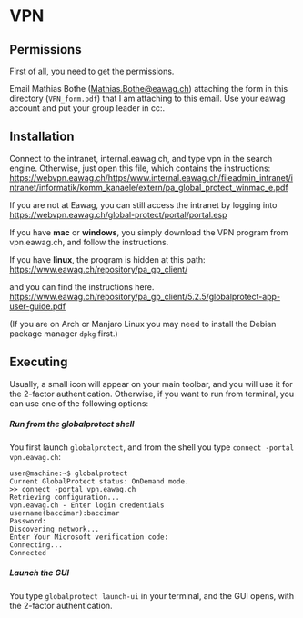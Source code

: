 # VPN


## Permissions

First of all, you need to get the permissions.

Email Mathias Bothe (Mathias.Bothe@eawag.ch) attaching the form in this directory (`VPN_form.pdf`) that I am attaching to this email.
Use your eawag account and put your group leader in cc:.

## Installation

Connect to the intranet, internal.eawag.ch, and type vpn in the search engine. Otherwise, just open this file, which contains the instructions:
https://webvpn.eawag.ch/https/www.internal.eawag.ch/fileadmin_intranet/intranet/informatik/komm_kanaele/extern/pa_global_protect_winmac_e.pdf

If you are not at Eawag, you can still access the intranet by logging into https://webvpn.eawag.ch/global-protect/portal/portal.esp

If you have **mac** or **windows**, you simply download the VPN program from vpn.eawag.ch, and follow the instructions.

If you have **linux**, the program is hidden at this path:
https://www.eawag.ch/repository/pa_gp_client/

and you can find the instructions here.
https://www.eawag.ch/repository/pa_gp_client/5.2.5/globalprotect-app-user-guide.pdf

(If you are on Arch or Manjaro Linux you may need to install the Debian package manager `dpkg` first.) 

## Executing

Usually, a small icon will appear on your main toolbar, and you will use it for the 2-factor authentication. Otherwise, if you want to run from terminal, you can use one of the following options:


##### Run from the globalprotect shell
You first launch `globalprotect`, and from the shell you type `connect -portal vpn.eawag.ch`:
```
user@machine:~$ globalprotect
Current GlobalProtect status: OnDemand mode.                           
>> connect -portal vpn.eawag.ch
Retrieving configuration...                                            
vpn.eawag.ch - Enter login credentials
username(baccimar):baccimar  
Password:
Discovering network...                                                 
Enter Your Microsoft verification code:                                
Connecting...                                                          
Connected
```

##### Launch the GUI
You type `globalprotect launch-ui` in your terminal, and the GUI opens, with the 2-factor authentication.

